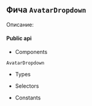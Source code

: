 ## Фича `AvatarDropdown`

Описание: 

#### Public api

- Components

`AvatarDropdown`

- Types



- Selectors



- Constants


